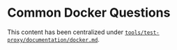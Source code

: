 # Common Docker Questions

This content has been centralized under [`tools/test-proxy/documentation/docker.md`](../documentation/docker.md).
